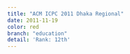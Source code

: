 ```yaml
---
title: "ACM ICPC 2011 Dhaka Regional"
date: 2011-11-19
color: red
branch: "education"
detail: 'Rank: 12th'
---
```

